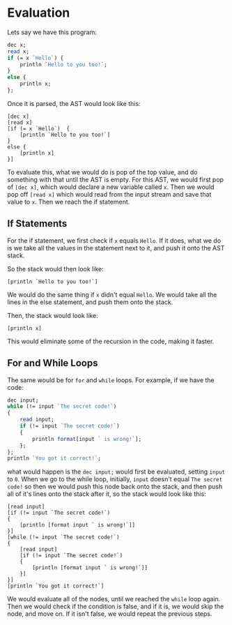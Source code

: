 # Evaluation

Lets say we have this program:
```perl
dec x;
read x;
if (= x `Hello`) {
    println `Hello to you too!`;
}
else {
    println x;
};
```
Once it is parsed, the AST would look like this:
```
[dec x]
[read x]
[if (= x `Hello`)  {
    [println `Hello to you too!`]
} 
else {
    [println x]
}]
```

To evaluate this, what we would do is pop of the top value, and do something with that until the AST is empty. For this AST, we would first pop of `[dec x]`, which would declare a new variable called `x`. Then we would pop off `[read x]` which would read from the input stream and save that value to `x`. Then we reach the if statement.

## If Statements

For the if statement, we first check if `x` equals `Hello`. If it does, what we do is we take all the values in the statement next to it, and push it onto the AST stack.

So the stack would then look like:
```
[println `Hello to you too!`]
```

We would do the same thing if `x` didn't equal `Hello`. We would take all the lines in the else statement, and push them onto the stack.

Then, the stack would look like:

```
[println x]
```
This would eliminate some of the recursion in the code, making it faster.

## For and While Loops

The same would be for `for` and `while` loops. For example, if we have the code:
```perl
dec input;
while (!= input `The secret code!`)
{
    read input;
    if (!= input `The secret code!`)
    {
        println format[input ` is wrong!`];
    };
};
println `You got it correct!`;
```

what would happen is the `dec input;` would first be evaluated, setting `input` to `0`. When we go to the while loop, initially, `input` doesn't equal `The secret code!` so then we would push this node back onto the stack, and then push all of it's lines onto the stack after it, so the stack would look like this:
```
[read input]
[if (!= input `The secret code!`) 
{
    [println [format input ` is wrong!`]]
}]
[while (!= input `The secret code!`) 
{
    [read input]
    [if (!= input `The secret code!`) 
    {
        [println [format input ` is wrong!`]]
    }]
}]
[println `You got it correct!`]
```

We would evaluate all of the nodes, until we reached the `while` loop again. Then we would check if the condition is false, and if it is, we would skip the node, and move on. If it isn't false, we would repeat the previous steps.